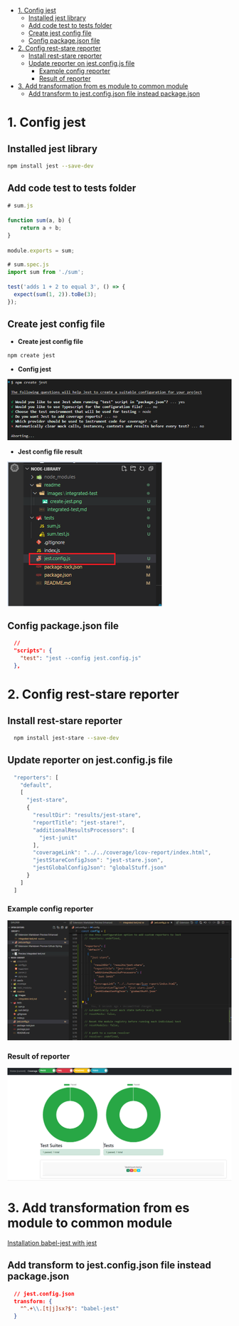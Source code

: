 
<!-- @import "[TOC]" {cmd="toc" depthFrom=1 depthTo=6 orderedList=false} -->

<!-- code_chunk_output -->

- [1. Config jest](#1-config-jest)
  - [Installed jest library](#installed-jest-library)
  - [Add code test to tests folder](#add-code-test-to-tests-folder)
  - [Create jest config file](#create-jest-config-file)
  - [Config package.json file](#config-packagejson-file)
- [2. Config rest-stare reporter](#2-config-rest-stare-reporter)
  - [Install rest-stare reporter](#install-rest-stare-reporter)
  - [Update reporter on jest.config.js file](#update-reporter-on-jestconfigjs-file)
    - [Example config reporter](#example-config-reporter)
    - [Result of reporter](#result-of-reporter)
- [3. Add transformation from es module to common module](#3-add-transformation-from-es-module-to-common-module)
  - [Add transform to jest.config.json file instead package.json](#add-transform-to-jestconfigjson-file-instead-packagejson)

<!-- /code_chunk_output -->

# 1. Config jest
## Installed jest library 
```bash
npm install jest --save-dev
```

## Add code test to tests folder

```javascript
# sum.js

function sum(a, b) {
    return a + b;
}

module.exports = sum;
```
<!-- line break -->


```javascript
# sum.spec.js
import sum from './sum';

test('adds 1 + 2 to equal 3', () => {
  expect(sum(1, 2)).toBe(3);
});
```
## Create jest config file

- **Create jest config file**
```bash
npm create jest
```
- **Config jest** 
  
![alt text](images/integrated-test/create-jest.png)

- **Jest config file result**

![alt text](images/integrated-test/create-jest-config-file.png)

## Config package.json file

```json
  // 
  "scripts": {
    "test": "jest --config jest.config.js"
  },
```


# 2. Config rest-stare reporter 

## Install rest-stare reporter 
```bash
  npm install jest-stare --save-dev
```

## Update reporter on jest.config.js file
```javascript
  "reporters": [
    "default",
    [
      "jest-stare",
      {
        "resultDir": "results/jest-stare",
        "reportTitle": "jest-stare!",
        "additionalResultsProcessors": [
          "jest-junit"
        ],
        "coverageLink": "../../coverage/lcov-report/index.html",
        "jestStareConfigJson": "jest-stare.json",
        "jestGlobalConfigJson": "globalStuff.json"
      }
    ]
  ]
```

### Example config reporter

![alt text](images/integrated-test/jest-config-file-report-example.png)

### Result of reporter

![alt text](images/integrated-test/jest-report-result.png)


# 3. Add transformation from es module to common module

[Installation babel-jest with jest ](https://babeljs.io/setup#installation)

## Add transform to jest.config.json file instead package.json
```json
  // jest.config.json
  transform: {
    "^.+\\.[t|j]sx?$": "babel-jest"
  }
```
